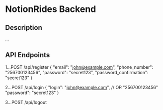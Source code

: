 # NotionRides Backend

## Description
...

## API Endpoints

1...POST /api/register
{
  "email": "john@example.com",
  "phone_number": "256700123456",
  "password": "secret123",
  "password_confirmation": "secret123"
}

2...POST /api/login
{
  "login": "john@example.com",   // OR "256700123456"
  "password": "secret123"
}

3...POST /api/logout



